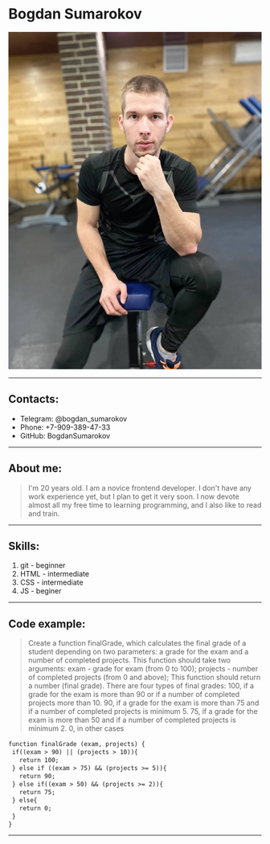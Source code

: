 # Bogdan Sumarokov
![alttext](/assets/image/MyPhoto.jpg)

---

## Contacts: 
* Telegram: @bogdan_sumarokov
* Phone: +7-909-389-47-33
* GitHub: BogdanSumarokov

---

## About me:
> I'm 20 years old. I am a novice frontend developer.  I don't have any work experience yet, but I plan to get it very soon. I now devote almost all my free time to learning programming, and I also like to read and train.

---

## Skills:
1. git - beginner
2. HTML - intermediate
3. CSS - intermediate
4. JS - beginer

---

## Code example:
> Create a function finalGrade, which calculates the final grade of a student depending on two parameters: a grade for the exam and a number of completed projects.
This function should take two arguments: exam - grade for exam (from 0 to 100); projects - number of completed projects (from 0 and above);
This function should return a number (final grade). There are four types of final grades:
100, if a grade for the exam is more than 90 or if a number of completed projects more than 10.
90, if a grade for the exam is more than 75 and if a number of completed projects is minimum 5.
75, if a grade for the exam is more than 50 and if a number of completed projects is minimum 2.
0, in other cases


```
function finalGrade (exam, projects) {
 if((exam > 90) || (projects > 10)){
   return 100;
 } else if ((exam > 75) && (projects >= 5)){
   return 90;
 } else if((exam > 50) && (projects >= 2)){
   return 75;
 } else{
   return 0;
 }
}
```
---
